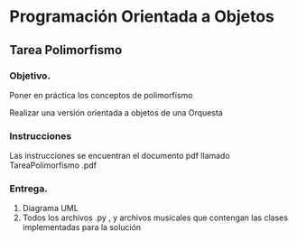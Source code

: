 # Programación Orientada a Objetos 
## Tarea Polimorfismo

### Objetivo.

Poner en práctica los conceptos de polimorfismo

Realizar una versión orientada a objetos de una Orquesta

### Instrucciones

Las instrucciones se encuentran el documento pdf llamado TareaPolimorfismo .pdf

### Entrega.

1. Diagrama UML
2. Todos los archivos .py , y archivos musicales que contengan las clases implementadas para la solución

